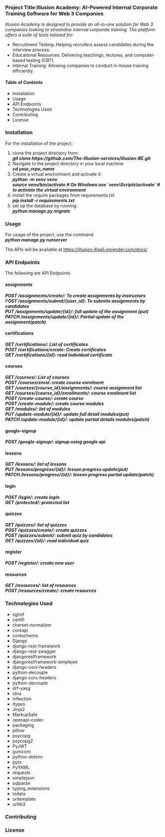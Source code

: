 <h3>Project Title:<strong>Illusion Academy: AI-Powered Internal Corporate Training Software for Web 3 Companies</strong></h3> 

<em>Illusion Academy is designed to provide an all-in-one solution for Web 3 companies looking to streamline internal corporate training. The platform offers a suite of tools tailored for:</em>
<ul>
<li>Recruitment Testing: Helping recruiters assess candidates during the interview process.</li>
<li>Educational Resources: Delivering teachings, lectures, and computer-based testing (CBT).</li>
<li>Internal Training: Allowing companies to conduct in-house training efficiently.</li>
</ul>

<h4>Table of Contents</h4>
<ul type="square">
<li>Installation</li>
<li>Usage</li>
<li>API Endpoints</li>
<li>Technologies Used</li>
<li>Contributing</li>
<li>License</li>
</ul>
<h3>Installation</h3>
For the installation of the project;
<ol>
<li>clone the project directory from:<br>
<em><strong>git clone https://github.com/The-Illusion-services/illusion-BE.git</strong></em>
 </li>
<li>Navigate to the project directory in your local machine <br>
<strong><em>cd your_repo_name</strong></em>
 </li>
<li>Create a virtual environment and activate it:<br>
<strong><em>python -m venv venv<br>
source venv/bin/activate  # On Windows use `venv\Scripts\activate` # to activate the virtual environment </strong></em>
 </li>
<li> install the require packages from requirements.txt<br>
<strong><em> pip install -r requirements.txt</strong></em>
 </li>
<li>set up the database by running:<br>
 <strong><em> python manage.py migrate</strong></em>
 </li>
</ol>
<h3>Usage</h3>
For usage of the project, use the command<br>
<strong><em>python manage.py runserver</strong></em>

The APIs will be available at <a href="https://illusion-6ga5.onrender.com/docs/"> https://illusion-6ga5.onrender.com/docs/ </a>

<h3>API Endpoints</h3>
The follwoing are API Endpoints<br>

<h4>assignments</h4>
<strong><em>POST /assignments/create/: To create assignments by instructors</em></strong><br>
P<strong><em>OST /assignments/submit/{user_id}: To submite assignments by candidates</em></strong><br>
<strong><em>PUT /assignments/update/{id}/: full update of the assignment (put)</em></strong><br>
<strong><em>PATCH /assignments/update/{id}/: Partial update of the assignment(patch)</em></strong><br>

<h4>certifications</h4>
<strong><em>GET /certifications/: List of certificates</em></strong><br>
<strong><em>POST /certifications/create: Create certificates</em></strong><br>
<strong><em>GET /certifications/{id}: read individual certificate</em></strong><br>

<h4>courses</h4>
<strong><em>GET /courses/: List of courses</em></strong><br>
<strong><em>POST /courses/enrol: create course enrolment</em></strong><br>
<strong><em>GET /courses/{course_id}/assignments/: course assignment list</em></strong><br>
<strong><em>GET /courses/{course_id}/enrollments/: course enrolment list</em></strong><br>
<strong><em>POST /create-course/: create course </em></strong><br>
<strong><em>POST /create-module/: create course modules</em></strong><br>
<strong><em>GET /modules/: list of modules</em></strong><br>
<strong><em>PUT /update-module/{id}/: update full detail modules(put)</em></strong><br>
<strong><em>PATCH /update-module/{id}/: update partial details modules(patch)</em></strong><br>


<h4>google-signup</h4>
<strong><em>POST /google-signup/: signup using google api</em></strong><br>

<h4>lessons</h4>
<strong><em>GET /lessons/: list of lessons</em></strong><br>
<strong><em>PUT /lessons/progress/{id}/: lesson progress update(put)</em></strong><br>
<strong><em>PATCH /lessons/progress/{id}/: lesson progress partial update(patch)</em></strong><br>

<h4>login</h4>
<strong><em>POST /login/: create login</em></strong><br>
<strong><em>GET /protected/: protected list</em></strong><br>

<h4>quizzes</h4>
<strong><em>GET /quizzes/: list of quizzes</em></strong><br>
<strong><em>POST /quizzes/create/: create quizzes</em></strong><br>
<strong><em>POST /quizzes/submit/: submit quiz by candidates</em></strong><br>
<strong><em>GET /quizzes/{id}/: read individual quiz</em></strong><br>

<h4>register</h4>
<strong><em>POST /register/: create new user</em></strong><br>

<h4>resources</h4>
<strong><em>GET /resources/: list of resources</em></strong><br>
<strong><em>POST /resources/create/: create resources</em></strong><br>

<h3>Technologies Used</h3>
<ul type="square">
<li>sgiref</li>
<li>certifi</li>
<li>charset-normalizer</li>
<li>coreapi</li>
<li>coreschema</li>
<li>Django</li>
<li>django-rest-framework</li>
<li>django-rest-swagger</li>
<li>djangorestframework</li>
<li>djangorestframework-simplejwt</li>
<li>django-cors-headers</li>
<li>python-decouple</li>
<li>django-cors-headers</li>
<li>python-decouple</li>
<li>drf-yasg</li>
<li>idna</li>
<li>inflection</li>
<li>itypes</li>
<li>Jinja2</li>
<li>MarkupSafe</li>
<li>openapi-codec</li>
<li>packaging</li>
<li>pillow</li>
<li>psycopg</li>
<li>psycopg2</li>
<li>PyJWT</li>
<li>gunicorn</li>
<li>python-dotenv</li>
<li>pytz</li>
<li>PyYAML</li>
<li>requests</li>
<li>simplejson</li>
<li>sqlparse</li>
<li>typing_extensions</li>
<li>tzdata</li>
<li>uritemplate</li>
<li>urllib3</li>
</ul>
<h3>Contributing</h3>
<h3>License</h3>

